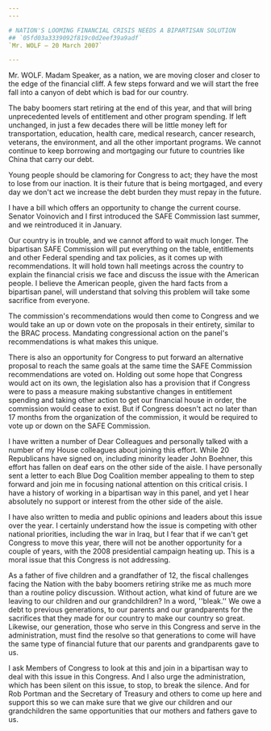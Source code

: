 ```yaml
---
---

# NATION'S LOOMING FINANCIAL CRISIS NEEDS A BIPARTISAN SOLUTION
## `05fd03a3339092f819c0d2eef39a9adf`
`Mr. WOLF — 20 March 2007`

---
```



Mr. WOLF. Madam Speaker, as a nation, we are moving closer and closer 
to the edge of the financial cliff. A few steps forward and we will 
start the free fall into a canyon of debt which is bad for our country.

The baby boomers start retiring at the end of this year, and that 
will bring unprecedented levels of entitlement and other program 
spending. If left unchanged, in just a few decades there will be little 
money left for transportation, education, health care, medical 
research, cancer research, veterans, the environment, and all the other 
important programs. We cannot continue to keep borrowing and mortgaging 
our future to countries like China that carry our debt.

Young people should be clamoring for Congress to act; they have the 
most to lose from our inaction. It is their future that is being 
mortgaged, and every day we don't act we increase the debt burden they 
must repay in the future.

I have a bill which offers an opportunity to change the current 
course. Senator Voinovich and I first introduced the SAFE Commission 
last summer, and we reintroduced it in January.

Our country is in trouble, and we cannot afford to wait much longer. 
The bipartisan SAFE Commission will put everything on the table, 
entitlements and other Federal spending and tax policies, as it comes 
up with recommendations. It will hold town hall meetings across the 
country to explain the financial crisis we face and discuss the issue 
with the American people. I believe the American people, given the hard 
facts from a bipartisan panel, will understand that solving this 
problem will take some sacrifice from everyone.

The commission's recommendations would then come to Congress and we 
would take an up or down vote on the proposals in their entirety, 
similar to the BRAC process. Mandating congressional action on the 
panel's recommendations is what makes this unique.

There is also an opportunity for Congress to put forward an 
alternative proposal to reach the same goals at the same time the SAFE 
Commission recommendations are voted on. Holding out some hope that 
Congress would act on its own, the legislation also has a provision 
that if Congress were to pass a measure making substantive changes in 
entitlement spending and taking other action to get our financial house 
in order, the commission would cease to exist. But if Congress doesn't 
act no later than 17 months from the organization of the commission, it 
would be required to vote up or down on the SAFE Commission.

I have written a number of Dear Colleagues and personally talked with 
a number of my House colleagues about joining this effort. While 20 
Republicans have signed on, including minority leader John Boehner, 
this effort has fallen on deaf ears on the other side of the aisle. I 
have personally sent a letter to each Blue Dog Coalition member 
appealing to them to step forward and join me in focusing national 
attention on this critical crisis. I have a history of working in a 
bipartisan way in this panel, and yet I hear absolutely no support or 
interest from the other side of the aisle.

I have also written to media and public opinions and leaders about 
this issue over the year. I certainly understand how the issue is 
competing with other national priorities, including the war in Iraq, 
but I fear that if we can't get Congress to move this year, there will 
not be another opportunity for a couple of years, with the 2008 
presidential campaign heating up. This is a moral issue that this 
Congress is not addressing.

As a father of five children and a grandfather of 12, the fiscal 
challenges facing the Nation with the baby boomers retiring strike me 
as much more than a routine policy discussion. Without action, what 
kind of future are we leaving to our children and our grandchildren? In 
a word, ''bleak.'' We owe a debt to previous generations, to our 
parents and our grandparents for the sacrifices that they made for our 
country to make our country so great. Likewise, our generation, those 
who serve in this Congress and serve in the administration, must find 
the resolve so that generations to come will have the same type of 
financial future that our parents and grandparents gave to us.

I ask Members of Congress to look at this and join in a bipartisan 
way to deal with this issue in this Congress. And I also urge the 
administration, which has been silent on this issue, to stop, to break 
the silence. And for Rob Portman and the Secretary of Treasury and 
others to come up here and support this so we can make sure that we 
give our children and our grandchildren the same opportunities that our 
mothers and fathers gave to us.
